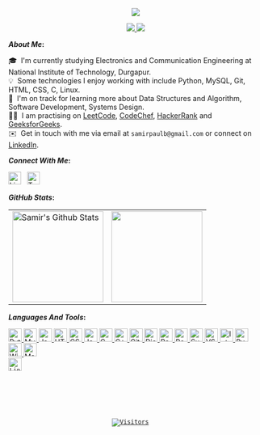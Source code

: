 <p align="center">
  <a href="#"> <img src="assets/welcome.svg"/> </a>
</p>

<p align="center">
  <a href="#"> <img src="assets/samir.svg"/> <img src="assets/paul.svg"/> </a>
</p>


<b>*About Me*:</b> 

  🎓 &nbsp;I'm currently studying Electronics and Communication Engineering at National Institute of Technology, Durgapur.\
  💡 &nbsp;Some technologies I enjoy working with include Python, MySQL, Git, HTML, CSS, C, Linux.\
  🌱 &nbsp;I'm on track for learning more about Data Structures and Algorithm, Software Development, Systems Design.\
  👨‍💻 &nbsp;I am practising on [LeetCode](https://leetcode.com/samirpaul1), [CodeChef](https://www.codechef.com/users/samirpaul1), [HackerRank](https://www.hackerrank.com/samirpaul1) and [GeeksforGeeks](https://auth.geeksforgeeks.org/user/samirpaul1/practice).\
  ✉️ &nbsp;Get in touch with me via email at ```samirpaulb@gmail.com``` or connect on [LinkedIn](https://www.linkedin.com/in/SamirPaul). 


<b>*Connect With Me*:</b> 

[<img alt="LinkedIn" width="25px" src="assets/linkedin.svg">](https://www.linkedin.com/in/SamirPaul) &nbsp; 
[<img alt="Twitter" width="25px" src="assets/twitter.svg">](https://twitter.com/intent/follow?screen_name=SamirPaulb)

 <b> </b>

<b>*GitHub Stats*:</b> 
  
  <b> </b> 
  
  
<p align="center">
<table>
<tr>
  
  <td>
  <a href="https://github.com/SamirPaul1">
  <img align="center" src="https://github-readme-stats-samirpaul.vercel.app/api?username=SamirPaul1&show_icons=true&include_all_commits=true&theme=radical&hide_border=true" alt="Samir's Github Stats" height="180rem" />
  </a>
  </td>
    
  <td> 
<a href="https://github.com/SamirPaul1"><img align="center" src="https://github-readme-stats-samirpaul.vercel.app/api/top-langs/?username=SamirPaul1&layout=compact&theme=radical&hide_border=true" height="180rem"/></a>
  </td>
    
</tr>
</table>
</p>
  
  
<b>*Languages And Tools*:</b>
  
<b> </b>  

<p align="center">
  
[
<img alt="Python" width="26px" src="https://raw.githubusercontent.com/SamirPaulb/assets/main/python.png">
](#)
[
<img alt="MySQL" width="26px" src="https://raw.githubusercontent.com/SamirPaulb/assets/main/mysql.png">
](#)
[
<img alt="Java" width="26px" src="https://raw.githubusercontent.com/SamirPaulb/assets/main/java.png">
](#)
[
<img alt="HTML5" width="26px" src="https://raw.githubusercontent.com/SamirPaulb/assets/main/html.png">
](#)
[
<img alt="CSS3" width="26px" src="https://raw.githubusercontent.com/SamirPaulb/assets/main/css.png">
](#)
[
<img alt="JavaScript" width="26px" src="https://raw.githubusercontent.com/SamirPaulb/assets/main/javascript.png" />
](#)
[
<img alt="C" width="26px" src="https://raw.githubusercontent.com/SamirPaulb/assets/main/c.png" />
](#)
[
<img alt="C++" width="26px" src="https://raw.githubusercontent.com/SamirPaulb/assets/main/cpp.png" />
](#)
[
<img alt="Git" width="26px" src="https://raw.githubusercontent.com/SamirPaulb/assets/main/git.png">
](#)
[
<img alt="Django" width="26px" src="https://raw.githubusercontent.com/SamirPaulb/assets/main/django.png">
](#)
[
<img alt="ReactJS" width="26px" src="https://raw.githubusercontent.com/SamirPaulb/assets/main/react.png">
](#)
[
<img alt="Powershell" width="26px" src="https://raw.githubusercontent.com/SamirPaulb/assets/main/powershell.png">
](#)
[
<img alt="Sublime" width="26px" src="https://raw.githubusercontent.com/SamirPaulb/assets/main/sublime.png">
](#)
[
<img alt="VS-Code" width="26px" src="https://raw.githubusercontent.com/SamirPaulb/assets/main/vscode.png" />
](#)
[
<img alt="Intellij" width="26px" src="https://raw.githubusercontent.com/SamirPaulb/assets/main/intelejidea.png" />
](#)
[
<img alt="Pycharm" width="26px" src="https://raw.githubusercontent.com/SamirPaulb/assets/main/pycharm.png" />
](#)
[
<img alt="Windows" width="26px" src="https://raw.githubusercontent.com/SamirPaulb/assets/main/windows.png">
](#)
[
<img alt="MacOS" width="26px" src="https://raw.githubusercontent.com/SamirPaulb/assets/main/macos.png">
](#)
[<code>
<img alt="Linux" width="26px" src="https://raw.githubusercontent.com/SamirPaulb/assets/main/linux.png">
](#)

</p>  

  
<p align=center>                           
  <a href="https://github.com/SamirPaul1"><img align=center  src="https://visitor-badge.laobi.icu/badge?page_id=sabesansathananthan.sabesansathananthan" alt="Visitors"></a>     
</p>
